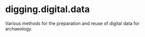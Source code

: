 # digging.digital.data
Various methods for the preparation and reuse of digital data for archaeology.
